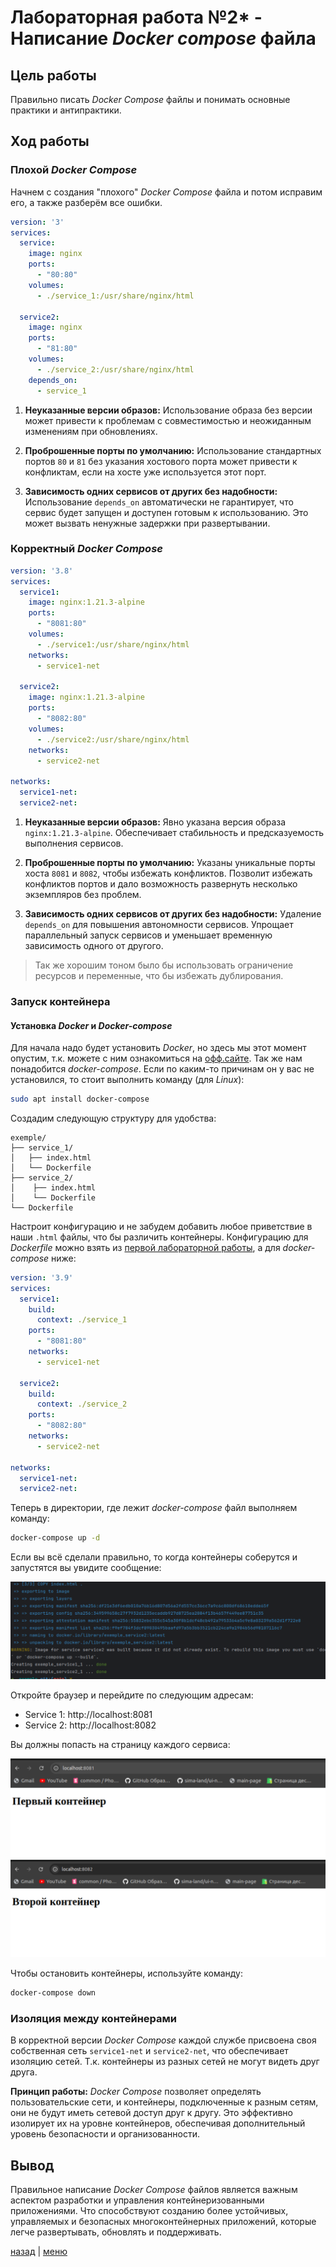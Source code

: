 # Лабораторная работа №2* - Написание _Docker compose_ файла 

## Цель работы

Правильно писать _Docker Compose_ файлы и понимать основные практики и антипрактики.

## Ход работы

### Плохой _Docker Compose_

Начнем с создания "плохого" _Docker Compose_ файла и потом исправим его, а также разберём все ошибки.

```yaml
version: '3'
services:
  service:
    image: nginx
    ports:
      - "80:80"
    volumes:
      - ./service_1:/usr/share/nginx/html

  service2:
    image: nginx
    ports:
      - "81:80"
    volumes:
      - ./service_2:/usr/share/nginx/html
    depends_on:
      - service_1
```

1. **Неуказанные версии образов:** Использование образа без версии может привести к проблемам с совместимостью и 
неожиданным изменениям при обновлениях.

2. **Проброшенные порты по умолчанию:** Использование стандартных портов `80` и `81` без указания хостового порта может 
привести к конфликтам, если на хосте уже используется этот порт.

3. **Зависимость одних сервисов от других без надобности:** Использование `depends_on` автоматически 
не гарантирует, что сервис будет запущен и доступен готовым к использованию. Это может вызвать ненужные задержки при 
развертывании.

### Корректный _Docker Compose_

```yaml
version: '3.8'
services:
  service1:
    image: nginx:1.21.3-alpine
    ports:
      - "8081:80"
    volumes:
      - ./service1:/usr/share/nginx/html
    networks:
      - service1-net

  service2:
    image: nginx:1.21.3-alpine
    ports:
      - "8082:80"
    volumes:
      - ./service2:/usr/share/nginx/html
    networks:
      - service2-net

networks:
  service1-net:
  service2-net:
```

1. **Неуказанные версии образов:** Явно указана версия образа `nginx:1.21.3-alpine`. Обеспечивает 
стабильность и предсказуемость выполнения сервисов.

2. **Проброшенные порты по умолчанию:** Указаны уникальные порты хоста `8081` и `8082`, чтобы избежать конфликтов. 
Позволит избежать конфликтов портов и дало возможность развернуть несколько экземпляров без проблем.

3. **Зависимость одних сервисов от других без надобности:** Удаление `depends_on` для повышения автономности сервисов. 
Упрощает параллельный запуск сервисов и уменьшает временную зависимость одного от другого.

> Так же хорошим тоном было бы использовать ограничение ресурсов и переменные, что бы избежать дублирования.

### Запуск контейнера

#### Установка _Docker_ и _Docker-compose_

Для начала надо будет установить _Docker_, но здесь мы этот момент опустим, т.к. можете с ним ознакомиться на 
[офф.сайте](https://docs.docker.com/get-started/). Так же нам понадобится _docker-compose_. Если по каким-то причинам
он у вас не установился, то стоит выполнить команду (для _Linux_):

```bash
sudo apt install docker-compose
```

Создадим следующую структуру для удобства:

```
exemple/
├── service_1/
│   ├── index.html
│   └── Dockerfile
├── service_2/
│    ├── index.html
│    └── Dockerfile
└── Dockerfile
```

Настроит конфигурацию и не забудем добавить любое приветствие в наши `.html` файлы, что бы различить контейнеры.
Конфигурацию для _Dockerfile_ можно взять из [первой лабораторной работы](../lab_2/Dockerfile), а для 
_docker-compose_ ниже:

```yaml
version: '3.9'
services:
  service1:
    build:
      context: ./service_1
    ports:
      - "8081:80"
    networks:
      - service1-net

  service2:
    build:
      context: ./service_2
    ports:
      - "8082:80"
    networks:
      - service2-net

networks:
  service1-net:
  service2-net:
```

Теперь в директории, где лежит _docker-compose_ файл выполняем команду:
```bash
docker-compose up -d
```

Если вы всё сделали правильно, то когда контейнеры соберутся и запустятся вы увидите сообщение:

![Изображение](img/1.png)

Откройте браузер и перейдите по следующим адресам:
- Service 1: http://localhost:8081
- Service 2: http://localhost:8082

Вы должны попасть на страницу каждого сервиса: 

![Изображение](img/2.png)
![Изображение](img/3.png)

Чтобы остановить контейнеры, используйте команду:

```bash
docker-compose down
```

### Изоляция между контейнерами

В корректной версии _Docker Compose_ каждой службе присвоена своя собственная сеть `service1-net` и `service2-net`, 
что обеспечивает изоляцию сетей. Т.к. контейнеры из разных сетей не могут видеть друг друга.

**Принцип работы:** _Docker Compose_ позволяет определять пользовательские сети, и контейнеры, подключенные к разным 
сетям, они не будут иметь сетевой доступ друг к другу. Это эффективно изолирует их на уровне контейнеров, обеспечивая 
дополнительный уровень безопасности и организованности.

## Вывод

Правильное написание _Docker Compose_ файлов является важным аспектом разработки и управления 
контейнеризованными приложениями. Что способствуют созданию более устойчивых, управляемых и безопасных 
многоконтейнерных приложений, которые легче развертывать, обновлять и поддерживать.

[назад](../lab_2/REPORT.md) | [меню](../../README.md)
